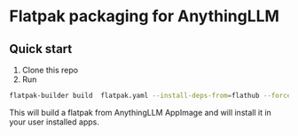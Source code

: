 # Flatpak packaging for AnythingLLM

## Quick start

1. Clone this repo
2. Run

```sh
flatpak-builder build  flatpak.yaml --install-deps-from=flathub --force-clean --user --install
```

This will build a flatpak from AnythingLLM AppImage and will install it in your user installed apps.
